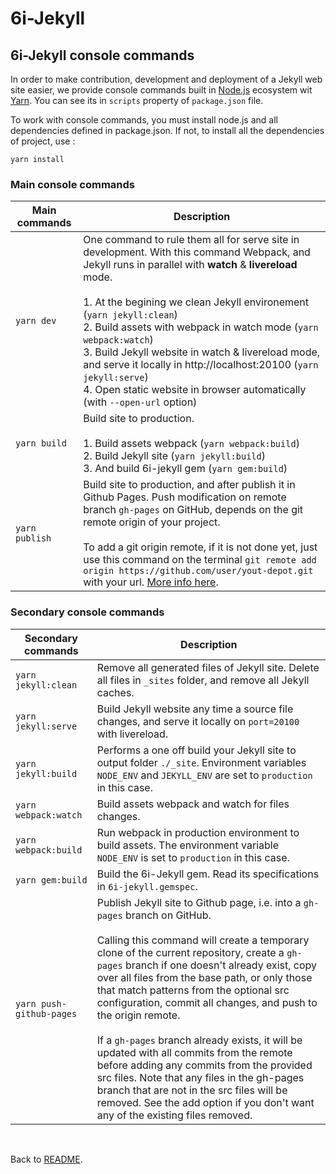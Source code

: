 6i-Jekyll
=========

## 6i-Jekyll console commands

In order to make contribution, development and deployment of a Jekyll web site easier, we provide console commands built in [Node.js](https://nodejs.org/en/) ecosystem wit [Yarn](https://classic.yarnpkg.com/en/). You can see its in `scripts` property of  `package.json` file.

To work with console commands, you must install node.js and all dependencies defined in package.json. If not, to install all the dependencies of project, use : 

```
yarn install
```

### Main console commands

| Main commands | Description |
|---------------|-------------|
| `yarn dev` | One command to rule them all for serve site in development. With this command Webpack, and Jekyll runs in parallel with **watch** & **livereload** mode.<br><br>1. At the begining we clean Jekyll environement (`yarn jekyll:clean`)<br>2. Build assets with webpack in watch mode (`yarn webpack:watch`)<br>3. Build Jekyll website in watch & livereload mode, and serve it locally in http://localhost:20100 (`yarn jekyll:serve`)<br>4. Open static website in browser automatically (with `--open-url` option) |
| `yarn build` | Build site to production.<br><br>1. Build assets webpack (`yarn webpack:build`) <br>2. Build Jekyll site (`yarn jekyll:build`)<br>3. And build 6i-jekyll gem (`yarn gem:build`) |
| `yarn publish` | Build site to production, and after publish it in Github Pages. Push modification on remote branch `gh-pages` on GitHub, depends on the git remote origin of your project.<br><br> To add a git origin remote, if it is not done yet, just use this command on the terminal `git remote add origin https://github.com/user/yout-depot.git` with your url. [More info here](https://docs.github.com/en/github/using-git/adding-a-remote).

### Secondary console commands

| Secondary commands | Description |
|--------------------|-------------|
| `yarn jekyll:clean` | Remove all generated files of Jekyll site. Delete all files in `_sites` folder, and remove all Jekyll caches.|
| `yarn jekyll:serve` | Build Jekyll website any time a source file changes, and serve it locally on `port=20100` with livereload. |
| `yarn jekyll:build` | Performs a one off build your Jekyll site to output folder `./_site`. Environment variables `NODE_ENV` and `JEKYLL_ENV` are set to `production` in this case. |
| `yarn webpack:watch` | Build assets webpack and watch for files changes. |
| `yarn webpack:build` | Run webpack in production environment to build assets. The environment variable `NODE_ENV` is set to `production` in this case.  |
| `yarn gem:build` | Build the 6i-Jekyll gem. Read its specifications in `6i-jekyll.gemspec`.|
| `yarn push-github-pages` | Publish Jekyll site to Github page, i.e. into a `gh-pages` branch on GitHub. <br><br>Calling this command will create a temporary clone of the current repository, create a `gh-pages` branch if one doesn't already exist, copy over all files from the base path, or only those that match patterns from the optional src configuration, commit all changes, and push to the origin remote.<br><br>If a `gh-pages` branch already exists, it will be updated with all commits from the remote before adding any commits from the provided src files. Note that any files in the gh-pages branch that are not in the src files will be removed. See the add option if you don't want any of the existing files removed.  |


<br>

Back to [README](../README.md).